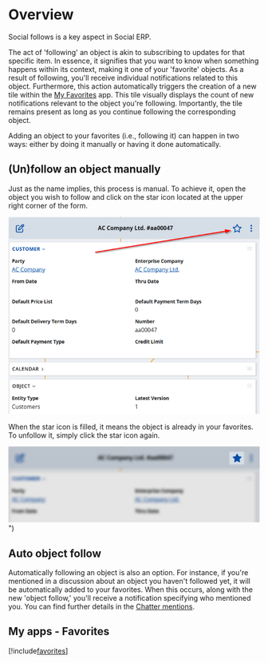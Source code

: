 # Overview

Social follows is a key aspect in Social ERP.

The act of 'following' an object is akin to subscribing to updates for that specific item. In essence, it signifies that you want to know when something happens within its context, making it one of your 'favorite' objects. As a result of following, you'll receive individual notifications related to this object. Furthermore, this action automatically triggers the creation of a new tile within the [My Favorites](../my-apps/favorites/index.md) app. This tile visually displays the count of new notifications relevant to the object you're following. Importantly, the tile remains present as long as you continue following the corresponding object.

Adding an object to your favorites (i.e., following it) can happen in two ways: either by doing it manually or having it done automatically.

## (Un)follow an object manually

Just as the name implies, this process is manual. To achieve it, open the object you wish to follow and click on the star icon located at the upper right corner of the form.

![Follow an object](./pictures/follow-object.png "Add an object to your favorites")

When the star icon is filled, it means the object is already in your favorites. To unfollow it, simply click the star icon again.

![Follow an object](./pictures/follow-object-done.png "Add an object to your favorites")")

## Auto object follow

Automatically following an object is also an option. For instance, if you're mentioned in a discussion about an object you haven't followed yet, it will be automatically added to your favorites. When this occurs, along with the new 'object follow,' you'll receive a notification specifying who mentioned you. You can find further details in the [Chatter mentions](./chatter/index.md#user-mention).

## My apps - Favorites

[!include[favorites](../my-apps/favorites/favorites.md)]